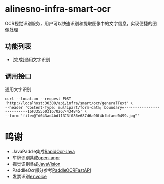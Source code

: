 # alinesno-infra-smart-ocr
OCR视觉识别服务，用户可以快速识别和提取图像中的文字信息，实现便捷的图像处理

## 功能列表

- [完成]通用文字识别

## 调用接口

通用文字识别

```shell
curl --location --request POST 'http://localhost:30300/api/infra/smart/ocr/generalText' \
--header 'Content-Type: multipart/form-data; boundary=--------------------------169335550316702674434845' \
--form 'file=@"d043ad4bd11373f086e687d6a90f4bfbfaed0499.jpg"'
```

# 鸣谢

- JavaPaddle集成[RapidOcr-Java](https://github.com/MyMonsterCat/RapidOcr-Java)
- 车牌识别集成[open-anpr](https://gitee.com/open-visual/open-anpr)
- 视觉识别集成[JavaVision](https://gitee.com/giteeClass/java-vision)
- PaddlleOcr部分参考[PaddleOCRFastAPI](https://github.com/switchII/PaddleOCRFastAPI)
- 发票识别[einvoice](https://github.com/sanluan/einvoice)

